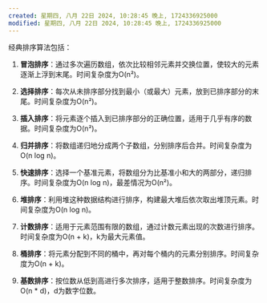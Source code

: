 ```yaml
---
created: 星期四, 八月 22日 2024, 10:28:45 晚上, 1724336925000
modified: 星期四, 八月 22日 2024, 10:28:45 晚上, 1724336925000
---
```


经典排序算法包括：

1. **冒泡排序**：通过多次遍历数组，依次比较相邻元素并交换位置，使较大的元素逐渐上浮到末尾。时间复杂度为O(n²)。

2. **选择排序**：每次从未排序部分找到最小（或最大）元素，放到已排序部分的末尾。时间复杂度为O(n²)。

3. **插入排序**：将元素逐个插入到已排序部分的正确位置，适用于几乎有序的数据。时间复杂度为O(n²)。

4. **归并排序**：将数组递归地分成两个子数组，分别排序后合并。时间复杂度为O(n log n)。

5. **快速排序**：选择一个基准元素，将数组分为比基准小和大的两部分，递归排序。时间复杂度为O(n log n)，最差情况为O(n²)。

6. **堆排序**：利用堆这种数据结构进行排序，构建最大堆后依次取出堆顶元素。时间复杂度为O(n log n)。

7. **计数排序**：适用于元素范围有限的数组，通过计数元素出现的次数进行排序。时间复杂度为O(n + k)，k为最大元素值。

8. **桶排序**：将元素分配到不同的桶中，再对每个桶内的元素分别排序。时间复杂度为O(n + k)。

9. **基数排序**：按位数从低到高进行多次排序，适用于整数排序。时间复杂度为O(n * d)，d为数字位数。